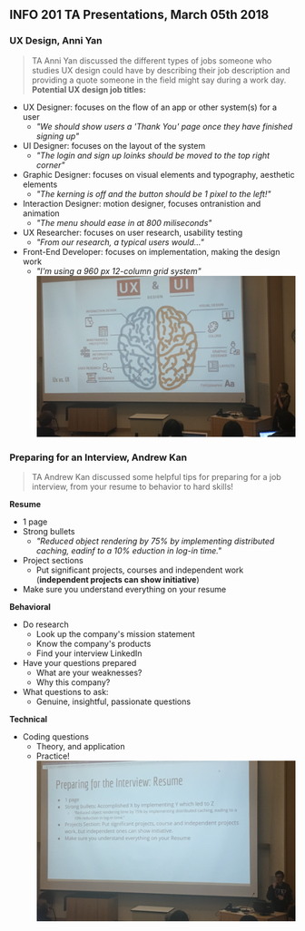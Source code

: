 ## INFO 201 TA Presentations, March 05th 2018

### UX Design, Anni Yan
> TA Anni Yan discussed the different types of jobs someone who studies UX design could have by describing their job description and providing a quote someone in the field might say during a work day.
**Potential UX design job titles:**
* UX Designer: focuses on the flow of an app or other system(s) for a user 
  + *"We should show users a 'Thank You' page once they have finished signing up"*
* UI Designer: focuses on the layout of the system
  + *"The login and sign up loinks should be moved to the top right corner"*
* Graphic Designer: focuses on visual elements and typography, aesthetic elements
  + *"The kerning is off and the button should be 1 pixel to the left!"*
* Interaction Designer: motion designer, focuses ontranistion and animation
   + *"The menu should ease in at 800 miliseconds"*
* UX Researcher: focuses on user research, usability testing
  + *"From our research, a typical users would..."*
* Front-End Developer: focuses on implementation, making the design work
  + *"I'm using a 960 px 12-column grid system"*
  ![](https://github.com/javariayousuf/TA_presentations/blob/master/Screen%20Shot%202018-03-05%20at%204.07.05%20PM.png) 
### Preparing for an Interview, Andrew Kan
> TA Andrew Kan discussed some helpful tips for preparing for a job interview, from your resume to behavior to hard skills!

**Resume**
* 1 page
* Strong bullets
  + *"Reduced object rendering by 75% by implementing distributed caching, eadinf to a 10% eduction in log-in time."*
* Project sections
  + Put significant projects, courses and independent work (__independent projects can show initiative__)  
* Make sure you understand everything on your resume

**Behavioral**
* Do research
  + Look up the company's mission statement
  + Know the company's products
  + Find your interview LinkedIn
* Have your questions prepared
  + What are your weaknesses?
  + Why this company?
* What questions to ask:
  + Genuine, insightful, passionate questions
  
**Technical**
  * Coding questions
    + Theory, and application
    + Practice!
    ![](https://github.com/javariayousuf/TA_presentations/blob/master/Screen%20Shot%202018-03-05%20at%204.06.53%20PM.png)
